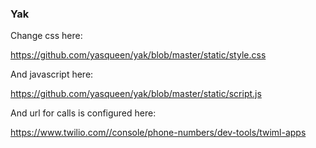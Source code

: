 ### Yak

Change css here:

https://github.com/yasqueen/yak/blob/master/static/style.css


And javascript here:

https://github.com/yasqueen/yak/blob/master/static/script.js

And url for calls is configured here:

https://www.twilio.com//console/phone-numbers/dev-tools/twiml-apps
